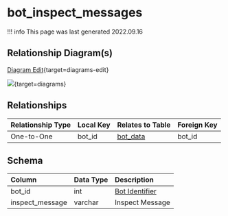 # bot_inspect_messages

!!! info
	This page was last generated 2022.09.16

## Relationship Diagram(s)

[Diagram Edit](https://mermaid.live/edit#eyJjb2RlIjoiZXJEaWFncmFtXG4gICAgYm90X2luc3BlY3RfbWVzc2FnZXMge1xuICAgICAgICBpbnR1bnNpZ25lZCBib3RfaWRcbiAgICB9XG4gICAgYm90X2RhdGEge1xuICAgICAgICBpbnR1bnNpZ25lZCBib3RfaWRcbiAgICAgICAgaW50dW5zaWduZWQgc3BlbGxzX2lkXG4gICAgICAgIHNtYWxsaW50IHpvbmVfaWRcbiAgICAgICAgaW50dW5zaWduZWQgb3duZXJfaWRcbiAgICB9XG4gICAgYm90X2luc3BlY3RfbWVzc2FnZXMgfHwtLW97IGJvdF9kYXRhIDogT25lLXRvLU9uZVxuXG4iLCJtZXJtYWlkIjp7InRoZW1lIjoiZGVmYXVsdCJ9LCJ1cGRhdGVFZGl0b3IiOnRydWUsImF1dG9TeW5jIjp0cnVlLCJ1cGRhdGVEaWFncmFtIjp0cnVlfQ==){target=diagrams-edit}

[![](https://mermaid.ink/img/eyJjb2RlIjoiZXJEaWFncmFtXG4gICAgYm90X2luc3BlY3RfbWVzc2FnZXMge1xuICAgICAgICBpbnR1bnNpZ25lZCBib3RfaWRcbiAgICB9XG4gICAgYm90X2RhdGEge1xuICAgICAgICBpbnR1bnNpZ25lZCBib3RfaWRcbiAgICAgICAgaW50dW5zaWduZWQgc3BlbGxzX2lkXG4gICAgICAgIHNtYWxsaW50IHpvbmVfaWRcbiAgICAgICAgaW50dW5zaWduZWQgb3duZXJfaWRcbiAgICB9XG4gICAgYm90X2luc3BlY3RfbWVzc2FnZXMgfHwtLW97IGJvdF9kYXRhIDogT25lLXRvLU9uZVxuXG4iLCJtZXJtYWlkIjp7InRoZW1lIjoiZGVmYXVsdCJ9LCJ1cGRhdGVFZGl0b3IiOnRydWUsImF1dG9TeW5jIjp0cnVlLCJ1cGRhdGVEaWFncmFtIjp0cnVlfQ==)](https://mermaid.ink/img/eyJjb2RlIjoiZXJEaWFncmFtXG4gICAgYm90X2luc3BlY3RfbWVzc2FnZXMge1xuICAgICAgICBpbnR1bnNpZ25lZCBib3RfaWRcbiAgICB9XG4gICAgYm90X2RhdGEge1xuICAgICAgICBpbnR1bnNpZ25lZCBib3RfaWRcbiAgICAgICAgaW50dW5zaWduZWQgc3BlbGxzX2lkXG4gICAgICAgIHNtYWxsaW50IHpvbmVfaWRcbiAgICAgICAgaW50dW5zaWduZWQgb3duZXJfaWRcbiAgICB9XG4gICAgYm90X2luc3BlY3RfbWVzc2FnZXMgfHwtLW97IGJvdF9kYXRhIDogT25lLXRvLU9uZVxuXG4iLCJtZXJtYWlkIjp7InRoZW1lIjoiZGVmYXVsdCJ9LCJ1cGRhdGVFZGl0b3IiOnRydWUsImF1dG9TeW5jIjp0cnVlLCJ1cGRhdGVEaWFncmFtIjp0cnVlfQ==){target=diagrams}


## Relationships

| Relationship Type | Local Key | Relates to Table | Foreign Key |
| :--- | :--- | :--- | :--- |
| One-to-One | bot_id | [bot_data](../../schema/bots/bot_data.md) | bot_id |


## Schema

| Column | Data Type | Description |
| :--- | :--- | :--- |
| bot_id | int | [Bot Identifier](bot_data.md) |
| inspect_message | varchar | Inspect Message |

